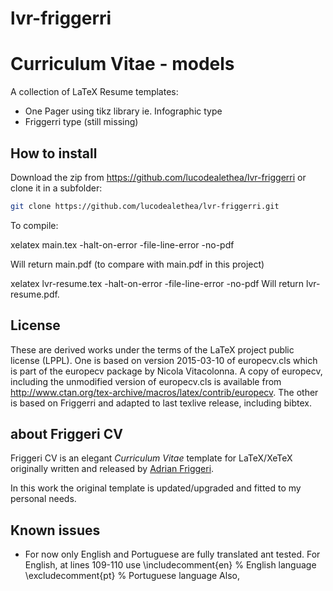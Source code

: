 # lvr-friggerri
Curriculum Vitae - models
=========================

A collection of LaTeX Resume templates:
- One Pager using tikz library ie. Infographic type
- Friggerri type (still missing)

## How to install
Download the zip from https://github.com/lucodealethea/lvr-friggerri or clone it in a subfolder:
```sh
git clone https://github.com/lucodealethea/lvr-friggerri.git
```
To compile:

xelatex main.tex -halt-on-error -file-line-error -no-pdf

Will return main.pdf (to compare with main.pdf in this project)

xelatex lvr-resume.tex -halt-on-error -file-line-error -no-pdf
Will return lvr-resume.pdf.

## License
These are derived works under the terms of the LaTeX project public license (LPPL). 
One is based on version 2015-03-10 of europecv.cls which is part of the europecv package by Nicola Vitacolonna. 
A copy of europecv, including the unmodified version of europecv.cls is available from http://www.ctan.org/tex-archive/macros/latex/contrib/europecv.
The other is based on Friggerri and adapted to last texlive release, including bibtex.

## about Friggeri CV
Friggeri CV is an elegant *Curriculum Vitae* template for LaTeX/XeTeX originally written and released by [Adrian Friggeri](https://github.com/afriggeri).

In this work the original template is updated/upgraded and fitted to my personal needs.


## Known issues
* For now only English and Portuguese are fully translated ant tested.
For English, at lines 109-110 use
\includecomment{en} % English language
\excludecomment{pt} % Portuguese language
Also,



